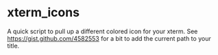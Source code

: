 xterm_icons
===========

A quick script to pull up a different colored icon for your xterm.  See https://gist.github.com/4582553 for a bit to add the current path to your title.